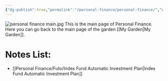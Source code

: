 ```yaml
---
{"dg-publish":true,"permalink":"/personal-finance/personal-finance/","dgPassFrontmatter":true}
---
```


![personal finance main.jpg](/img/user/Doc%20and%20Pic/Pics/personal%20finance%20main.jpg)
This is the main page of Personal Finance.
Here you can go back to the main page of the garden [[My Garden\|My Garden]].

# Notes List:
- [[Personal Finance/Futo/Index Fund Automatic Investment Plan\|Index Fund Automatic Investment Plan]]